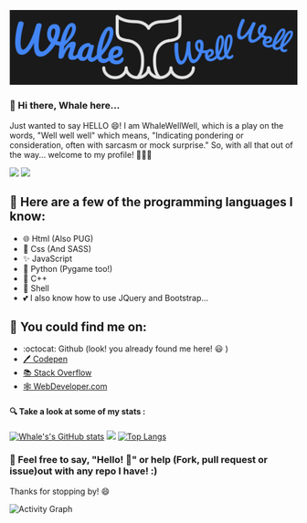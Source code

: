 ![An AWESOME Header](./HeaderWDev.png)

### 👋 Hi there, Whale here...
Just wanted to say HELLO 😄! I am WhaleWellWell, which is a play on the words, "Well well well" which means, "Indicating pondering or consideration, often with sarcasm or mock surprise." So, with all that out of the way... welcome to my profile! 👋👋👋

![](https://img.shields.io/badge/Code%20Editor-VSCode-blue)
![](https://img.shields.io/badge/OS-Linux-blue)

## 🐳 Here are a few of the programming languages I know:
- 🌐 Html (Also PUG)
- 🔗 Css (And SASS)
- ✨ JavaScript
- 🐍 Python (Pygame too!)
- 🔢 C++
- 🐚 Shell
- 💕 I also know how to use JQuery and Bootstrap...

## 🔎 You could find me on:
-  :octocat: Github (look! you already found me here! 😃 )
- [🖊️ Codepen](https://codepen.io/WhaleWellWell)
- [📚 Stack Overflow](https://stackoverflow.com/users/18981665/whalewellwell)
- [🕸️ WebDeveloper.com](https://webdeveloper.com/@WhaleWellWell/)

#### 🔍 Take a look at some of my stats  :
[![Whale's's GitHub stats](https://github-readme-stats.vercel.app/api?username=WhaleWellWell&theme=black-ice)](https://github.com/WhaleWellWell/github-readme-stats)
<img width="400px" src="https://github-readme-streak-stats.herokuapp.com?user=WhaleWellWell&theme=white&date_format=M%20j%5B%2C%20Y%5D&hide_border=true">
[![Top Langs](https://github-readme-stats.vercel.app/api/top-langs/?username=WhaleWellWell&theme=black-ice)](https://github.com/WhaleWellWell/github-readme-stats)


### 🤔 Feel free to say, "Hello! 👋" or help (Fork, pull request or issue)out with any repo I have! :)
Thanks for stopping by! 😄

![Activity Graph](https://activity-graph.herokuapp.com/graph?username=WhaleWellWell&theme=dracula)
